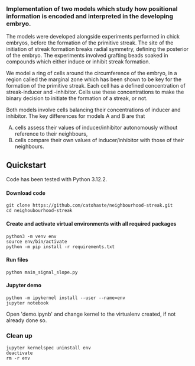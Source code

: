 ### Implementation of two models which study how positional information is encoded and interpreted in the developing embryo.

The models were developed alongside experiments performed in chick embryos, before the formation of the primitive streak. The site of the initiation of streak formation breaks radial symmetry, defining the posterior of the embryo. The experiments involved grafting beads soaked in compounds which either induce or inhibit streak formation.

We model a ring of cells around the circumference of the embryo, in a region called the marginal zone which has been shown to be key for the formation of the primitive streak. Each cell has a defined concentration of streak-inducer and -inhibitor. Cells use these concentrations to make the binary decision to initiate the formation of a streak, or not.

Both models involve cells balancing their concentrations of inducer and inhibitor. The key differences for models A and B are that
<ol type="A">
  <li>cells assess their values of inducer/inhibitor autonomously without reference to their neighbours,</li>
  <li>cells compare their own values of inducer/inhibitor with those of their neighbours.</li>
</ol>

## Quickstart

Code has been tested with Python 3.12.2.
#### Download code
```
git clone https://github.com/catohaste/neighbourhood-streak.git
cd neighoubourhood-streak
```

#### Create and activate virtual environments with all required packages
```
python3 -m venv env
source env/bin/activate
python -m pip install -r requirements.txt
```

#### Run files
```
python main_signal_slope.py
```

#### Jupyter demo
```
python -m ipykernel install --user --name=env
jupyter notebook
```

Open 'demo.ipynb' and change kernel to the virtualenv created, if not already done so.

### Clean up
```
jupyter kernelspec uninstall env
deactivate
rm -r env
```
